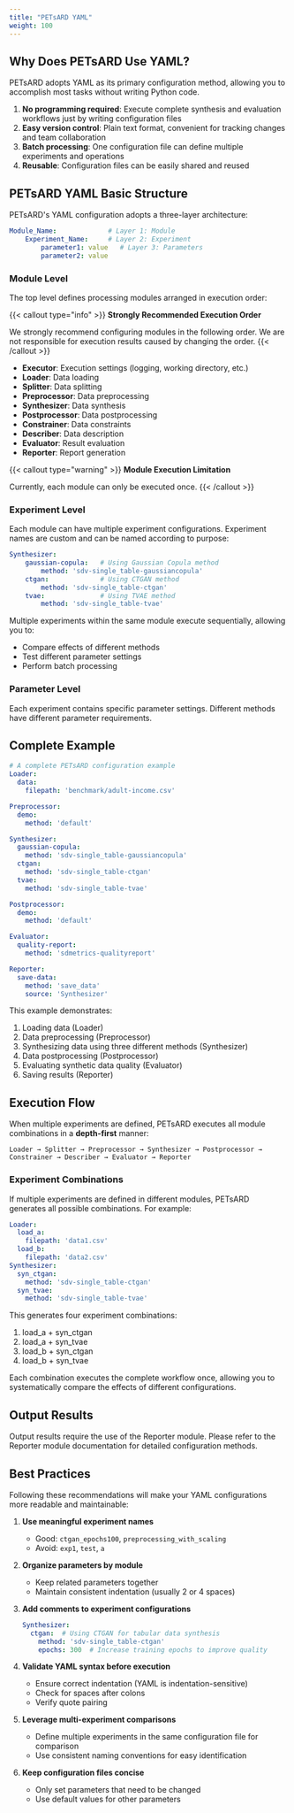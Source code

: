 ```yaml
---
title: "PETsARD YAML"
weight: 100
---
```


## Why Does PETsARD Use YAML?

PETsARD adopts YAML as its primary configuration method, allowing you to accomplish most tasks without writing Python code.

1. **No programming required**: Execute complete synthesis and evaluation workflows just by writing configuration files
2. **Easy version control**: Plain text format, convenient for tracking changes and team collaboration
3. **Batch processing**: One configuration file can define multiple experiments and operations
4. **Reusable**: Configuration files can be easily shared and reused

## PETsARD YAML Basic Structure

PETsARD's YAML configuration adopts a three-layer architecture:

```yaml
Module_Name:             # Layer 1: Module
    Experiment_Name:     # Layer 2: Experiment
        parameter1: value   # Layer 3: Parameters
        parameter2: value
```

### Module Level

The top level defines processing modules arranged in execution order:

{{< callout type="info" >}}
**Strongly Recommended Execution Order**

We strongly recommend configuring modules in the following order. We are not responsible for execution results caused by changing the order.
{{< /callout >}}

- **Executor**: Execution settings (logging, working directory, etc.)
- **Loader**: Data loading
- **Splitter**: Data splitting
- **Preprocessor**: Data preprocessing
- **Synthesizer**: Data synthesis
- **Postprocessor**: Data postprocessing
- **Constrainer**: Data constraints
- **Describer**: Data description
- **Evaluator**: Result evaluation
- **Reporter**: Report generation

{{< callout type="warning" >}}
**Module Execution Limitation**

Currently, each module can only be executed once.
{{< /callout >}}

### Experiment Level

Each module can have multiple experiment configurations. Experiment names are custom and can be named according to purpose:

```yaml
Synthesizer:
    gaussian-copula:   # Using Gaussian Copula method
        method: 'sdv-single_table-gaussiancopula'
    ctgan:             # Using CTGAN method
        method: 'sdv-single_table-ctgan'
    tvae:              # Using TVAE method
        method: 'sdv-single_table-tvae'
```

Multiple experiments within the same module execute sequentially, allowing you to:
- Compare effects of different methods
- Test different parameter settings
- Perform batch processing

### Parameter Level

Each experiment contains specific parameter settings. Different methods have different parameter requirements.

## Complete Example

```yaml
# A complete PETsARD configuration example
Loader:
  data:
    filepath: 'benchmark/adult-income.csv'

Preprocessor:
  demo:
    method: 'default'

Synthesizer:
  gaussian-copula:
    method: 'sdv-single_table-gaussiancopula'
  ctgan:
    method: 'sdv-single_table-ctgan'
  tvae:
    method: 'sdv-single_table-tvae'

Postprocessor:
  demo:
    method: 'default'

Evaluator:
  quality-report:
    method: 'sdmetrics-qualityreport'

Reporter:
  save-data:
    method: 'save_data'
    source: 'Synthesizer'
```

This example demonstrates:
1. Loading data (Loader)
2. Data preprocessing (Preprocessor)
3. Synthesizing data using three different methods (Synthesizer)
4. Data postprocessing (Postprocessor)
5. Evaluating synthetic data quality (Evaluator)
6. Saving results (Reporter)

## Execution Flow

When multiple experiments are defined, PETsARD executes all module combinations in a **depth-first** manner:

```
Loader → Splitter → Preprocessor → Synthesizer → Postprocessor → Constrainer → Describer → Evaluator → Reporter
```

### Experiment Combinations

If multiple experiments are defined in different modules, PETsARD generates all possible combinations. For example:

```yaml
Loader:
  load_a:
    filepath: 'data1.csv'
  load_b:
    filepath: 'data2.csv'
Synthesizer:
  syn_ctgan:
    method: 'sdv-single_table-ctgan'
  syn_tvae:
    method: 'sdv-single_table-tvae'
```

This generates four experiment combinations:
1. load_a + syn_ctgan
2. load_a + syn_tvae
3. load_b + syn_ctgan
4. load_b + syn_tvae

Each combination executes the complete workflow once, allowing you to systematically compare the effects of different configurations.

## Output Results

Output results require the use of the Reporter module. Please refer to the Reporter module documentation for detailed configuration methods.

## Best Practices

Following these recommendations will make your YAML configurations more readable and maintainable:

1. **Use meaningful experiment names**
   - Good: `ctgan_epochs100`, `preprocessing_with_scaling`
   - Avoid: `exp1`, `test`, `a`

2. **Organize parameters by module**
   - Keep related parameters together
   - Maintain consistent indentation (usually 2 or 4 spaces)

3. **Add comments to experiment configurations**
   ```yaml
   Synthesizer:
     ctgan:  # Using CTGAN for tabular data synthesis
       method: 'sdv-single_table-ctgan'
       epochs: 300  # Increase training epochs to improve quality
   ```

4. **Validate YAML syntax before execution**
   - Ensure correct indentation (YAML is indentation-sensitive)
   - Check for spaces after colons
   - Verify quote pairing

5. **Leverage multi-experiment comparisons**
   - Define multiple experiments in the same configuration file for comparison
   - Use consistent naming conventions for easy identification

6. **Keep configuration files concise**
   - Only set parameters that need to be changed
   - Use default values for other parameters